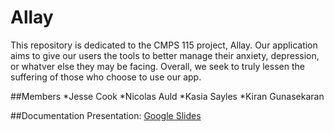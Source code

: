 # Allay
This repository is dedicated to the CMPS 115 project, Allay. Our application aims to give our users the tools to better manage their anxiety, depression, or whatver else they may be facing. Overall, we seek to truly lessen the suffering of those who choose to use our app.

##Members
*Jesse Cook
*Nicolas Auld
*Kasia Sayles
*Kiran Gunasekaran

##Documentation
Presentation: [Google Slides](https://docs.google.com/presentation/d/1SKtrkf1yjjLZdARKhn2IcHbai7ohWzQ--rJuTrSeF6c/edit?usp=sharing)
